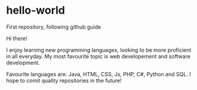 # hello-world
First repository, following github guide

Hi there!

I enjoy learning new programming languages, looking to be more proficient in all everyday. 
My most favourite topic is web developement and software development.

Favourite languages are: Java, HTML, CSS, Js, PHP, C#, Python and SQL. I hope to comit quality repositories in the future!
